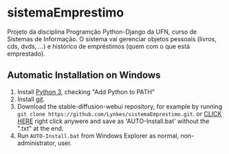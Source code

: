 # sistemaEmprestimo
Projeto da disciplina Programção Python-Django da UFN, curso de Sistemas de Informação. O sistema vai gerenciar objetos pessoais (livros, cds, dvds, ...) e histórico de empréstimos (quem com o que está emprestado).

## Automatic Installation on Windows
1. Install [Python 3](https://www.python.org/downloads/windows/), checking "Add Python to PATH"
2. Install [git](https://git-scm.com/download/win).
3. Download the stable-diffusion-webui repository, for example by running `git clone https://github.com/Lynkes/sistemaEmprestimo.git`.
  or [CLICK HERE](https://raw.githubusercontent.com/Lynkes/sistemaEmprestimo/master/AUTO-Install.bat) 
  right click anywere and save as 'AUTO-Install.bat' without the ".txt" at the end.
4. Run `AUTO-Install.bat` from Windows Explorer as normal, non-administrator, user.

